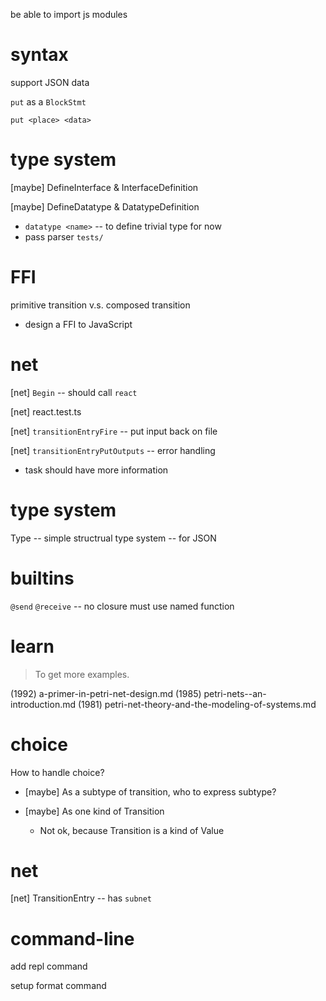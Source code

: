 be able to import js modules

# syntax

support JSON data

`put` as a `BlockStmt`

```
put <place> <data>
```

# type system

[maybe] DefineInterface & InterfaceDefinition

[maybe] DefineDatatype & DatatypeDefinition

- `datatype <name>` -- to define trivial type for now
- pass parser `tests/`

# FFI

primitive transition v.s. composed transition

- design a FFI to JavaScript

# net

[net] `Begin` -- should call `react`

[net] react.test.ts

[net] `transitionEntryFire` -- put input back on file

[net] `transitionEntryPutOutputs` -- error handling

- task should have more information

# type system

Type -- simple structrual type system -- for JSON

# builtins

`@send`
`@receive` -- no closure must use named function

# learn

> To get more examples.

(1992) a-primer-in-petri-net-design.md
(1985) petri-nets--an-introduction.md
(1981) petri-net-theory-and-the-modeling-of-systems.md

# choice

How to handle choice?

- [maybe] As a subtype of transition, who to express subtype?

- [maybe] As one kind of Transition

  - Not ok, because Transition is a kind of Value

# net

[net] TransitionEntry -- has `subnet`

# command-line

add repl command

setup format command
